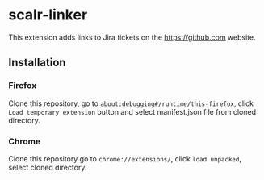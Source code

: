 # scalr-linker

This extension adds links to Jira tickets on the https://github.com website.

## Installation

### Firefox
Clone this repository,
go to `about:debugging#/runtime/this-firefox`,
click `Load temporary extension` button and select manifest.json file from cloned directory.

### Chrome
Clone this repository
go to `chrome://extensions/`, click `load unpacked`, select cloned directory.